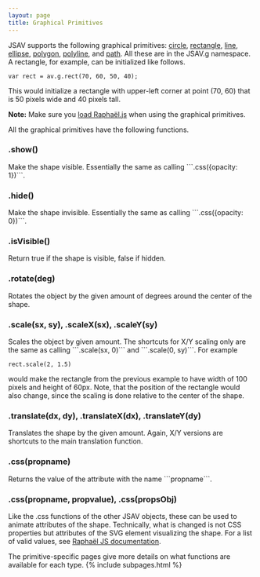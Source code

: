 ```yaml
---
layout: page
title: Graphical Primitives
---
```


JSAV supports the following graphical primitives: [circle](circle/), [rectangle](rectangle/), [line](lines/),
  [ellipse](ellipse/), [polygon](lines/), [polyline](lines/), and [path](path/). All these are in the JSAV.g namespace. A
  rectangle, for example, can be initialized like follows.

    var rect = av.g.rect(70, 60, 50, 40);

This would initialize a rectangle with upper-left corner at point (70, 60) that
  is 50 pixels wide and 40 pixels tall.

**Note:** Make sure you [load Rapha&euml;l.js](../getstarted/) when using the graphical primitives.

All the graphical primitives have the following functions.

<h3 class="apimethod">.show()</h3>
Make the shape visible. Essentially the same as calling ```.css({opacity: 1})```.

<h3 class="apimethod">.hide()</h3>
Make the shape invisible. Essentially the same as calling ```.css({opacity: 0})```.

<h3 class="apimethod">.isVisible()</h3>
Return true if the shape is visible, false if hidden.

<h3 class="apimethod">.rotate(deg)</h3>
Rotates the object by the given amount of degrees around the center of the shape.

<h3 class="apimethod">.scale(sx, sy), .scaleX(sx), .scaleY(sy)</h3>
Scales the object by given amount. The shortcuts for X/Y scaling only
  are the same as calling ```.scale(sx, 0)``` and ```.scale(0, sy)```. For example

    rect.scale(2, 1.5)

would make the rectangle from the previous example to have width of 100 pixels and height of 60px. Note, that the position of the rectangle would also change, since the scaling is done relative to the center of the shape.

<h3 class="apimethod">.translate(dx, dy), .translateX(dx), .translateY(dy)</h3>
Translates the shape by the given amount. Again, X/Y versions are shortcuts to
  the main translation function.

<h3 class="apimethod">.css(propname)</h3>
Returns the value of the attribute with the name ```propname```.

<h3 class="apimethod">.css(propname, propvalue), .css(propsObj)</h3>
Like the .css functions of the other JSAV objects, these can be used to animate
  attributes of the shape. Technically, what is changed is not CSS properties but
  attributes of the SVG element visualizing the shape. For a list of valid values,
  see <a href="http://raphaeljs.com/reference.html#Element.attr">Rapha&euml;l JS documentation</a>.


The primitive-specific pages give more details on what functions are available for each type.
  {% include subpages.html %}

